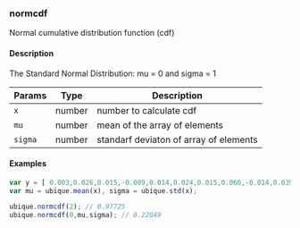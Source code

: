 ### normcdf
Normal cumulative distribution function (cdf)


#### Description

The Standard Normal Distribution: mu = 0 and sigma = 1


|Params|Type|Description
|---------|----|-----------
|`x` | number | number to calculate cdf
|`mu` | number | mean of  the array of elements
|`sigma` | number | standarf deviaton of array of elements


#### Examples

```js
var y = [ 0.003,0.026,0.015,-0.009,0.014,0.024,0.015,0.066,-0.014,0.039];
var mu = ubique.mean(x), sigma = ubique.std(x);

ubique.normcdf(2); // 0.97725
ubique.normcdf(0,mu,sigma); // 0.22049
```

